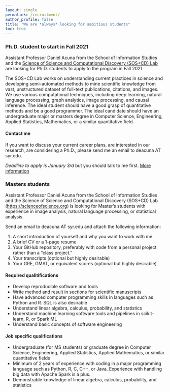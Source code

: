 ```yaml
---
layout: single
permalink: /recruitment/
author_profile: false
title: "We are *always* looking for ambitious students"
toc: true
---
```


### Ph.D. student to start in Fall 2021 

Assistant Professor Daniel Acuna from the School of Information Studies and 
the [Science of Science and Computational Discovery (SOS+CD) Lab](https://scienceofscience.org) are looking
for Ph.D. students to apply to the program in Fall 2021. 


The SOS+CD Lab works on
 understanding current practices in science and developing semi-automated methods to mine scientific knowledge from vast, 
 unstructured dataset of full-text publications, citations, and images. 
 We use various computational techniques, including deep learning, natural language processing, 
 graph analytics, image processing, and causal inference. The ideal student should have a good grasp of quantitative methods and be a good programmer. The ideal candidate should have an undergraduate major or masters degree in 
 Computer Science, Engineering, Applied Statistics, Mathematics, or a similar quantitative field.
 
#### Contact me  

If you want to discuss your current career plans, are interested in our research, are considering a Ph.D., please send me an email to 
deacuna AT syr.edu.

_Deadline to apply is January 3rd_ but you should talk to me first. 
[More information](https://ischool.syr.edu/academics/ph-d-in-information-science-and-technology/)

### Masters students

Assistant Professor Daniel Acuna from the School of Information Studies and the Science of Science and Computational Discovery (SOS+CD) Lab 
(https://scienceofscience.org) is looking for Master’s students with experience in image analysis, natural language processing, 
or statistical analysis. 

Send an email to deacuna AT syr.edu and attach the following information:
1. A short introduction of yourself and why you want to work with me
2. A brief CV or a 1-page resume
3. Your GitHub repository, preferably with code from a personal project rather than a “class project.”
4. Your transcripts (optional but highly desirable)
5. Your GRE, GMAT, or equivalent scores (optional but highly desirable)

#### Required qualitifications

- Develop reproducible software and tools
- Write method and result in sections for scientific manuscripts
- Have advanced computer programming skills in languages such as Python and R. SQL is also desirable
- Understand linear algebra, calculus, probability, and statistics
- Understand machine learning software tools and pipelines in scikit-learn, R, or Spark ML
- Understand basic concepts of software engineering

#### Job specific qualifications

- Undergraduate (for MS students) or graduate degree in Computer Science, Engineering, Applied Statistics, 
Applied Mathematics, or similar quantitative fields
- Minimum of 2 years of experience with coding in a major programming language such as Python, R, C, C++, or Java. 
Experience with handling big data with Apache Spark is a plus.
- Demonstrable knowledge of linear algebra, calculus, probability, and statistics
